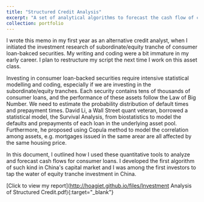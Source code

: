 ```yaml
---
title: "Structured Credit Analysis"
excerpt: "A set of analytical algorithms to forecast the cash flow of consumer loan-backed securities. <br/><img src='/images/ABS image.png' style='zoom:100%'>"
collection: portfolio
---
```


I wrote this memo in my first year as an alternative credit analyst, when I initiated the investment research of subordinate/equity tranche of consumer loan-bakced securities. My writing and coding were a bit immature in my early career. I plan to restructure my script the next time I work on this asset class.

Investing in consumer loan-backed securities require intensive statistical modelling and coding, especially if we are investing in the subordinate/equity tranches. Each security contains tens of thousands of consumer loans, and the performance of these assets follow the Law of Big Number. We need to estimate the probability distribution of default times and prepayment times. David Li, a Wall Street quant veteran, borrowed a statistical model, the Survival Analysis, from biostatistics to model the defaults and prepayments of each loan in the underlying asset pool. Furthermore, he proposed using Copula method to model the correlation among assets, e.g. mortgages issued in the same arear are all affected by the same housing price.

In this document, I outlined how I used these quantitative tools to analyze and forecast cash flows for consumer loans. I developed the first algorithm of such kind in China's capital market and I was among the first investors to tap the water of equity tranche investment in China.


[Click to view my report](http://hoagiet.github.io/files/Investment Analysis of Structured Credit.pdf){:target="_blank"}

